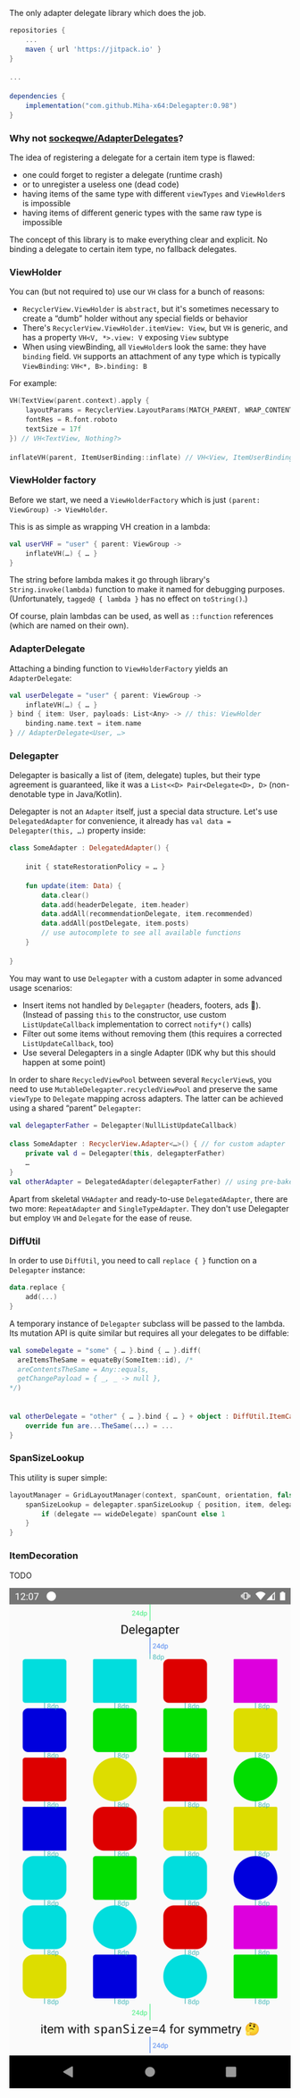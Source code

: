 
The only adapter delegate library which does the job.

```groovy
repositories {
    ...
    maven { url 'https://jitpack.io' }
}

...

dependencies {
    implementation("com.github.Miha-x64:Delegapter:0.98")
}

```

### Why not [sockeqwe/AdapterDelegates](https://github.com/sockeqwe/AdapterDelegates/)?

The idea of registering a delegate for a certain item type is flawed:
* one could forget to register a delegate (runtime crash)
* or to unregister a useless one (dead code)
* having items of the same type with different `viewTypes` and `ViewHolder`s is impossible
* having items of different generic types with the same raw type is impossible

The concept of this library is to make everything clear and explicit. No binding a delegate to certain item type, no fallback delegates.

### ViewHolder

You can (but not required to) use our `VH` class for a bunch of reasons:
* `RecyclerView.ViewHolder` is `abstract`, but it's sometimes necessary to create a “dumb” holder without any special fields or behavior
* There's `RecyclerView.ViewHolder.itemView: View`, but `VH` is generic, and has a property `VH<V, *>.view: V` exposing `View` subtype
* When using viewBinding, all `ViewHolder`s look the same: they have `binding` field. `VH` supports an attachment of any type which is typically `ViewBinding`: `VH<*, B>.binding: B`

For example:
```kotlin
VH(TextView(parent.context).apply {
    layoutParams = RecyclerView.LayoutParams(MATCH_PARENT, WRAP_CONTENT)
    fontRes = R.font.roboto
    textSize = 17f
}) // VH<TextView, Nothing?>

inflateVH(parent, ItemUserBinding::inflate) // VH<View, ItemUserBinding>
```

### ViewHolder factory

Before we start, we need a `ViewHolderFactory` which is just `(parent: ViewGroup) -> ViewHolder`. 

This is as simple as wrapping VH creation in a lambda:
```kotlin
val userVHF = "user" { parent: ViewGroup ->
    inflateVH(…) { … }
}
```

The string before lambda makes it go through library's `String.invoke(lambda)` function to make it named for debugging purposes. (Unfortunately, `tagged@ { lambda }` has no effect on `toString()`.)

Of course, plain lambdas can be used, as well as `::function` references (which are named on their own).

### AdapterDelegate

Attaching a binding function to `ViewHolderFactory` yields an `AdapterDelegate`:

```kotlin
val userDelegate = "user" { parent: ViewGroup ->
    inflateVH(…) { … }
} bind { item: User, payloads: List<Any> -> // this: ViewHolder
    binding.name.text = item.name
} // AdapterDelegate<User, …>
```

<!-- TODO -->

### Delegapter

Delegapter is basically a list of (item, delegate) tuples, but their type agreement is guaranteed, like it was a `List<<D> Pair<Delegate<D>, D>` (non-denotable type in Java/Kotlin). 

Delegapter is not an `Adapter` itself, just a special data structure. Let's use `DelegatedAdapter` for convenience, it already has `val data = Delegapter(this, …)` property inside:

```kotlin
class SomeAdapter : DelegatedAdapter() {

    init { stateRestorationPolicy = … }

    fun update(item: Data) {
        data.clear()
        data.add(headerDelegate, item.header)
        data.addAll(recommendationDelegate, item.recommended)
        data.addAll(postDelegate, item.posts)
        // use autocomplete to see all available functions
    }

}
```

You may want to use `Delegapter` with a custom adapter in some advanced usage scenarios:
* Insert items not handled by `Delegapter` (headers, footers, ads 🤮).
  (Instead of passing `this` to the constructor, use custom `ListUpdateCallback` implementation to correct `notify*()` calls)
* Filter out some items without removing them
  (this requires a corrected `ListUpdateCallback`, too)
* Use several Delegapters in a single Adapter (IDK why but this should happen at some point)

In order to share `RecycledViewPool` between several `RecyclerView`s, you need to use `MutableDelegapter.recycledViewPool` and preserve the same `viewType` to `Delegate` mapping across adapters. The latter can be achieved using a shared “parent” `Delegapter`:

```kotlin
val delegapterFather = Delegapter(NullListUpdateCallback)

class SomeAdapter : RecyclerView.Adapter<…>() { // for custom adapter
    private val d = Delegapter(this, delegapterFather)
    …
}
val otherAdapter = DelegatedAdapter(delegapterFather) // using pre-baked adapter
```

Apart from skeletal `VHAdapter` and ready-to-use `DelegatedAdapter`, there are two more: `RepeatAdapter` and `SingleTypeAdapter`. They don't use Delegapter but employ `VH` and `Delegate` for the ease of reuse.

### DiffUtil

In order to use `DiffUtil`, you need to call `replace { }` function on a `Delegapter` instance:

```kotlin
data.replace {
    add(...)
}
```

A temporary instance of `Delegapter` subclass will be passed to the lambda. Its mutation API is quite similar but requires all your delegates to be diffable:
```kotlin
val someDelegate = "some" { … }.bind { … }.diff(
  areItemsTheSame = equateBy(SomeItem::id), /*
  areContentsTheSame = Any::equals,
  getChangePayload = { _, _ -> null },
*/)


val otherDelegate = "other" { … }.bind { … } + object : DiffUtil.ItemCallback() {
    override fun are...TheSame(...) = ...
}
```

### SpanSizeLookup

This utility is super simple:

```kotlin
layoutManager = GridLayoutManager(context, spanCount, orientation, false).apply {
    spanSizeLookup = delegapter.spanSizeLookup { position, item, delegate ->
        if (delegate == wideDelegate) spanCount else 1
    }
}
```

### ItemDecoration

TODO

![Screenshot](screenshot.png)
